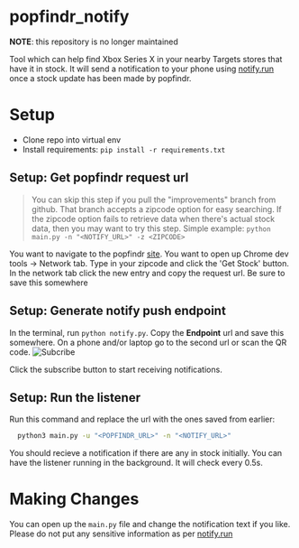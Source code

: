 # popfindr_notify
__NOTE__: this repository is no longer maintained

Tool which can help find Xbox Series X in your nearby Targets stores that have it in stock. It will send a notification to your phone using [notify.run](https://notify.run/) once a 
stock update has been made by popfindr. 

# Setup
- Clone repo into virtual env
- Install requirements:
```pip install -r requirements.txt ```

## Setup: Get popfindr request url
> You can skip this step if you pull the "improvements" branch from github. That branch accepts a zipcode option for easy searching.
If the zipcode option fails to retrieve data when there's actual stock data, then you may want to try this step.
Simple example: ```python main.py -n "<NOTIFY_URL>" -z <ZIPCODE> ```

You want to navigate to the popfindr [site](https://popfindr.com/inventory/target/207-41-0001?title=Xbox%20Series%20X%20Console&img=https://i.imgur.com/y5w5njS.jpg). 
You want to open up Chrome dev tools -> Network tab.
Type in your zipcode and click the 'Get Stock' button.
In the network tab click the new entry and copy the request url.
Be sure to save this somewhere

## Setup: Generate notify push endpoint
In the terminal, run ```python notify.py```.
Copy the **Endpoint** url and save this somewhere.
On a phone and/or laptop go to the second url or scan the QR code. 
![Subcribe](images/notify_subscribe.png?raw=true)

Click the subscribe button to start receiving notifications.

## Setup: Run the listener
Run this command and replace the url with the ones saved from earlier:
```bash
  python3 main.py -u "<POPFINDR_URL>" -n "<NOTIFY_URL>"
```

You should recieve a notification if there are any in stock initially. You can have the listener running in the background. It will check every 0.5s.

# Making Changes
You can open up the ```main.py``` file and change the notification text if you like. Please do not put any sensitive information as per [notify.run](https://notify.run/)
